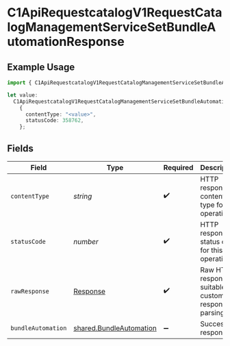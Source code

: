 # C1ApiRequestcatalogV1RequestCatalogManagementServiceSetBundleAutomationResponse

## Example Usage

```typescript
import { C1ApiRequestcatalogV1RequestCatalogManagementServiceSetBundleAutomationResponse } from "conductorone-sdk-typescript/sdk/models/operations";

let value:
  C1ApiRequestcatalogV1RequestCatalogManagementServiceSetBundleAutomationResponse =
    {
      contentType: "<value>",
      statusCode: 358762,
    };
```

## Fields

| Field                                                                     | Type                                                                      | Required                                                                  | Description                                                               |
| ------------------------------------------------------------------------- | ------------------------------------------------------------------------- | ------------------------------------------------------------------------- | ------------------------------------------------------------------------- |
| `contentType`                                                             | *string*                                                                  | :heavy_check_mark:                                                        | HTTP response content type for this operation                             |
| `statusCode`                                                              | *number*                                                                  | :heavy_check_mark:                                                        | HTTP response status code for this operation                              |
| `rawResponse`                                                             | [Response](https://developer.mozilla.org/en-US/docs/Web/API/Response)     | :heavy_check_mark:                                                        | Raw HTTP response; suitable for custom response parsing                   |
| `bundleAutomation`                                                        | [shared.BundleAutomation](../../../sdk/models/shared/bundleautomation.md) | :heavy_minus_sign:                                                        | Successful response                                                       |